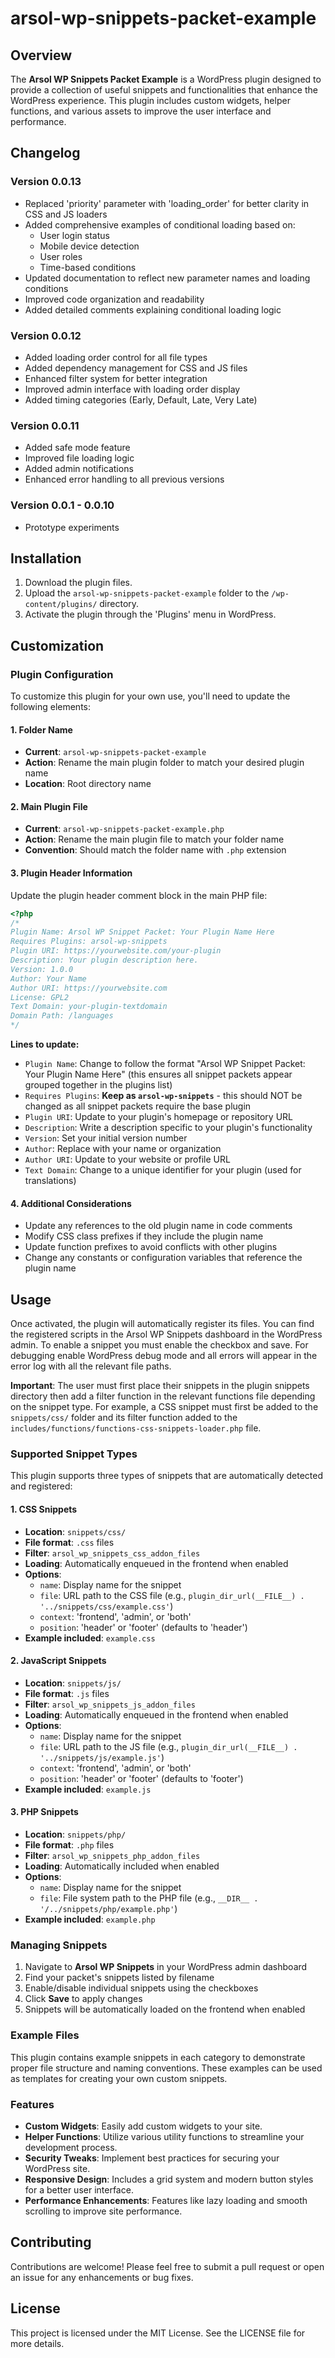 # arsol-wp-snippets-packet-example

## Overview
The **Arsol WP Snippets Packet Example** is a WordPress plugin designed to provide a collection of useful snippets and functionalities that enhance the WordPress experience. This plugin includes custom widgets, helper functions, and various assets to improve the user interface and performance.

## Changelog

### Version 0.0.13
- Replaced 'priority' parameter with 'loading_order' for better clarity in CSS and JS loaders
- Added comprehensive examples of conditional loading based on:
  - User login status
  - Mobile device detection
  - User roles
  - Time-based conditions
- Updated documentation to reflect new parameter names and loading conditions
- Improved code organization and readability
- Added detailed comments explaining conditional loading logic

### Version 0.0.12
- Added loading order control for all file types
- Added dependency management for CSS and JS files
- Enhanced filter system for better integration
- Improved admin interface with loading order display
- Added timing categories (Early, Default, Late, Very Late)

### Version 0.0.11
- Added safe mode feature
- Improved file loading logic
- Added admin notifications
- Enhanced error handling to all previous versions

### Version 0.0.1 - 0.0.10
- Prototype experiments

## Installation
1. Download the plugin files.
2. Upload the `arsol-wp-snippets-packet-example` folder to the `/wp-content/plugins/` directory.
3. Activate the plugin through the 'Plugins' menu in WordPress.

## Customization

### Plugin Configuration
To customize this plugin for your own use, you'll need to update the following elements:

#### 1. Folder Name
- **Current**: `arsol-wp-snippets-packet-example`
- **Action**: Rename the main plugin folder to match your desired plugin name
- **Location**: Root directory name

#### 2. Main Plugin File
- **Current**: `arsol-wp-snippets-packet-example.php`
- **Action**: Rename the main plugin file to match your folder name
- **Convention**: Should match the folder name with `.php` extension

#### 3. Plugin Header Information
Update the plugin header comment block in the main PHP file:

```php
<?php
/*
Plugin Name: Arsol WP Snippet Packet: Your Plugin Name Here
Requires Plugins: arsol-wp-snippets
Plugin URI: https://yourwebsite.com/your-plugin
Description: Your plugin description here.
Version: 1.0.0
Author: Your Name
Author URI: https://yourwebsite.com
License: GPL2
Text Domain: your-plugin-textdomain
Domain Path: /languages
*/
```

**Lines to update:**
- `Plugin Name`: Change to follow the format "Arsol WP Snippet Packet: Your Plugin Name Here" (this ensures all snippet packets appear grouped together in the plugins list)
- `Requires Plugins`: **Keep as `arsol-wp-snippets`** - this should NOT be changed as all snippet packets require the base plugin
- `Plugin URI`: Update to your plugin's homepage or repository URL
- `Description`: Write a description specific to your plugin's functionality
- `Version`: Set your initial version number
- `Author`: Replace with your name or organization
- `Author URI`: Update to your website or profile URL
- `Text Domain`: Change to a unique identifier for your plugin (used for translations)

#### 4. Additional Considerations
- Update any references to the old plugin name in code comments
- Modify CSS class prefixes if they include the plugin name
- Update function prefixes to avoid conflicts with other plugins
- Change any constants or configuration variables that reference the plugin name

## Usage
Once activated, the plugin will automatically register its files. You can find the registered scripts in the Arsol WP Snippets dashboard in the WordPress admin. To enable a snippet you must enable the checkbox and save. For debugging enable WordPress debug mode and all errors will appear in the error log with all the relevant file paths.

**Important**: The user must first place their snippets in the plugin snippets directory then add a filter function in the relevant functions file depending on the snippet type. For example, a CSS snippet must first be added to the `snippets/css/` folder and its filter function added to the `includes/functions/functions-css-snippets-loader.php` file.

### Supported Snippet Types
This plugin supports three types of snippets that are automatically detected and registered:

#### 1. CSS Snippets
- **Location**: `snippets/css/`
- **File format**: `.css` files
- **Filter**: `arsol_wp_snippets_css_addon_files`
- **Loading**: Automatically enqueued in the frontend when enabled
- **Options**: 
  - `name`: Display name for the snippet
  - `file`: URL path to the CSS file (e.g., `plugin_dir_url(__FILE__) . '../snippets/css/example.css'`)
  - `context`: 'frontend', 'admin', or 'both'
  - `position`: 'header' or 'footer' (defaults to 'header')
- **Example included**: `example.css`

#### 2. JavaScript Snippets  
- **Location**: `snippets/js/`
- **File format**: `.js` files
- **Filter**: `arsol_wp_snippets_js_addon_files`
- **Loading**: Automatically enqueued in the frontend when enabled
- **Options**:
  - `name`: Display name for the snippet
  - `file`: URL path to the JS file (e.g., `plugin_dir_url(__FILE__) . '../snippets/js/example.js'`)
  - `context`: 'frontend', 'admin', or 'both'
  - `position`: 'header' or 'footer' (defaults to 'footer')
- **Example included**: `example.js`

#### 3. PHP Snippets
- **Location**: `snippets/php/`
- **File format**: `.php` files
- **Filter**: `arsol_wp_snippets_php_addon_files`
- **Loading**: Automatically included when enabled
- **Options**:
  - `name`: Display name for the snippet
  - `file`: File system path to the PHP file (e.g., `__DIR__ . '/../snippets/php/example.php'`)
- **Example included**: `example.php`

### Managing Snippets
1. Navigate to **Arsol WP Snippets** in your WordPress admin dashboard
2. Find your packet's snippets listed by filename
3. Enable/disable individual snippets using the checkboxes
4. Click **Save** to apply changes
5. Snippets will be automatically loaded on the frontend when enabled

### Example Files
This plugin contains example snippets in each category to demonstrate proper file structure and naming conventions. These examples can be used as templates for creating your own custom snippets.

### Features
- **Custom Widgets**: Easily add custom widgets to your site.
- **Helper Functions**: Utilize various utility functions to streamline your development process.
- **Security Tweaks**: Implement best practices for securing your WordPress site.
- **Responsive Design**: Includes a grid system and modern button styles for a better user interface.
- **Performance Enhancements**: Features like lazy loading and smooth scrolling to improve site performance.

## Contributing
Contributions are welcome! Please feel free to submit a pull request or open an issue for any enhancements or bug fixes.

## License
This project is licensed under the MIT License. See the LICENSE file for more details.